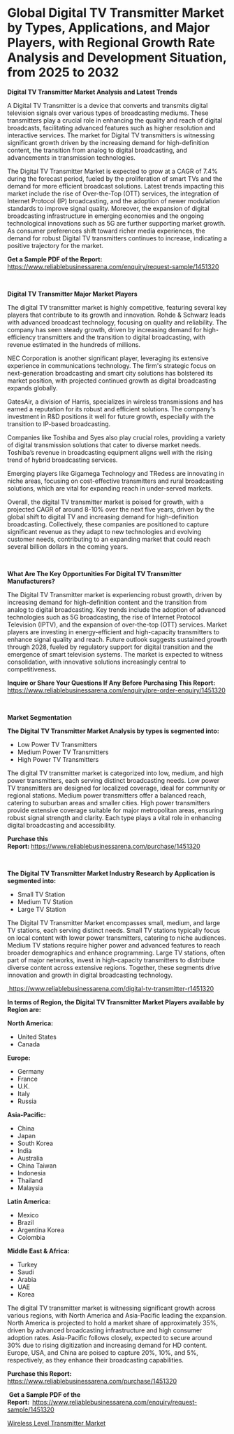 <p><h1>Global Digital TV Transmitter Market by Types, Applications, and Major Players, with Regional Growth Rate Analysis and Development Situation, from 2025 to 2032</h1></p><p><strong>Digital TV Transmitter Market Analysis and Latest Trends</strong></p>
<p><p>A Digital TV Transmitter is a device that converts and transmits digital television signals over various types of broadcasting mediums. These transmitters play a crucial role in enhancing the quality and reach of digital broadcasts, facilitating advanced features such as higher resolution and interactive services. The market for Digital TV transmitters is witnessing significant growth driven by the increasing demand for high-definition content, the transition from analog to digital broadcasting, and advancements in transmission technologies.</p><p>The Digital TV Transmitter Market is expected to grow at a CAGR of 7.4% during the forecast period, fueled by the proliferation of smart TVs and the demand for more efficient broadcast solutions. Latest trends impacting this market include the rise of Over-the-Top (OTT) services, the integration of Internet Protocol (IP) broadcasting, and the adoption of newer modulation standards to improve signal quality. Moreover, the expansion of digital broadcasting infrastructure in emerging economies and the ongoing technological innovations such as 5G are further supporting market growth. As consumer preferences shift toward richer media experiences, the demand for robust Digital TV transmitters continues to increase, indicating a positive trajectory for the market.</p></p>
<p><strong>Get a Sample PDF of the Report:&nbsp;</strong> <a href="https://www.reliablebusinessarena.com/enquiry/request-sample/1451320?utm_campaign=2031&utm_medium=2&utm_source=Github&utm_content=ia&utm_term=18022025&utm_id=digital-tv-transmitter">https://www.reliablebusinessarena.com/enquiry/request-sample/1451320</a></p>
<p>&nbsp;</p>
<p><strong>Digital TV Transmitter Major Market Players</strong></p>
<p><p>The digital TV transmitter market is highly competitive, featuring several key players that contribute to its growth and innovation. Rohde & Schwarz leads with advanced broadcast technology, focusing on quality and reliability. The company has seen steady growth, driven by increasing demand for high-efficiency transmitters and the transition to digital broadcasting, with revenue estimated in the hundreds of millions.</p><p>NEC Corporation is another significant player, leveraging its extensive experience in communications technology. The firm's strategic focus on next-generation broadcasting and smart city solutions has bolstered its market position, with projected continued growth as digital broadcasting expands globally.</p><p>GatesAir, a division of Harris, specializes in wireless transmissions and has earned a reputation for its robust and efficient solutions. The company's investment in R&D positions it well for future growth, especially with the transition to IP-based broadcasting.</p><p>Companies like Toshiba and Syes also play crucial roles, providing a variety of digital transmission solutions that cater to diverse market needs. Toshiba’s revenue in broadcasting equipment aligns well with the rising trend of hybrid broadcasting services.</p><p>Emerging players like Gigamega Technology and TRedess are innovating in niche areas, focusing on cost-effective transmitters and rural broadcasting solutions, which are vital for expanding reach in under-served markets.</p><p>Overall, the digital TV transmitter market is poised for growth, with a projected CAGR of around 8-10% over the next five years, driven by the global shift to digital TV and increasing demand for high-definition broadcasting. Collectively, these companies are positioned to capture significant revenue as they adapt to new technologies and evolving customer needs, contributing to an expanding market that could reach several billion dollars in the coming years.</p></p>
<p>&nbsp;</p>
<p><strong>What Are The Key Opportunities For Digital TV Transmitter Manufacturers?</strong></p>
<p><p>The Digital TV Transmitter market is experiencing robust growth, driven by increasing demand for high-definition content and the transition from analog to digital broadcasting. Key trends include the adoption of advanced technologies such as 5G broadcasting, the rise of Internet Protocol Television (IPTV), and the expansion of over-the-top (OTT) services. Market players are investing in energy-efficient and high-capacity transmitters to enhance signal quality and reach. Future outlook suggests sustained growth through 2028, fueled by regulatory support for digital transition and the emergence of smart television systems. The market is expected to witness consolidation, with innovative solutions increasingly central to competitiveness.</p></p>
<p><strong>Inquire or Share Your Questions If Any Before Purchasing This Report:</strong> <a href="https://www.reliablebusinessarena.com/enquiry/pre-order-enquiry/1451320?utm_campaign=2031&utm_medium=2&utm_source=Github&utm_content=ia&utm_term=18022025&utm_id=digital-tv-transmitter">https://www.reliablebusinessarena.com/enquiry/pre-order-enquiry/1451320</a></p>
<p>&nbsp;</p>
<p><strong>Market Segmentation</strong></p>
<p><strong>The Digital TV Transmitter Market Analysis by types is segmented into:</strong></p>
<p><ul><li>Low Power TV Transmitters</li><li>Medium Power TV Transmitters</li><li>High Power TV Transmitters</li></ul></p>
<p><p>The digital TV transmitter market is categorized into low, medium, and high power transmitters, each serving distinct broadcasting needs. Low power TV transmitters are designed for localized coverage, ideal for community or regional stations. Medium power transmitters offer a balanced reach, catering to suburban areas and smaller cities. High power transmitters provide extensive coverage suitable for major metropolitan areas, ensuring robust signal strength and clarity. Each type plays a vital role in enhancing digital broadcasting and accessibility.</p></p>
<p><strong>Purchase this Report:&nbsp;</strong><a href="https://www.reliablebusinessarena.com/purchase/1451320?utm_campaign=2031&utm_medium=2&utm_source=Github&utm_content=ia&utm_term=18022025&utm_id=digital-tv-transmitter">https://www.reliablebusinessarena.com/purchase/1451320</a></p>
<p>&nbsp;</p>
<p><strong>The Digital TV Transmitter Market Industry Research by Application is segmented into:</strong></p>
<p><ul><li>Small TV Station</li><li>Medium TV Station</li><li>Large TV Station</li></ul></p>
<p><p>The Digital TV Transmitter Market encompasses small, medium, and large TV stations, each serving distinct needs. Small TV stations typically focus on local content with lower power transmitters, catering to niche audiences. Medium TV stations require higher power and advanced features to reach broader demographics and enhance programming. Large TV stations, often part of major networks, invest in high-capacity transmitters to distribute diverse content across extensive regions. Together, these segments drive innovation and growth in digital broadcasting technology.</p></p>
<p><a href="https://www.reliablebusinessarena.com/digital-tv-transmitter-r1451320?utm_campaign=2031&utm_medium=2&utm_source=Github&utm_content=ia&utm_term=18022025&utm_id=digital-tv-transmitter">&nbsp;https://www.reliablebusinessarena.com/digital-tv-transmitter-r1451320</a></p>
<p><strong>In terms of Region, the Digital TV Transmitter Market Players available by Region are:</strong></p>
<p>
    <p> <strong> North America: </strong>
        <ul>
            <li>United States</li>
            <li>Canada</li>
        </ul>
        </p> 
    <p> <strong> Europe: </strong>
        <ul>
            <li>Germany</li>
            <li>France</li>
            <li>U.K.</li>
            <li>Italy</li>
            <li>Russia</li>
        </ul>
        </p> 
    <p> <strong> Asia-Pacific: </strong>
        <ul>
            <li>China</li>
            <li>Japan</li>
            <li>South Korea</li>
            <li>India</li>
            <li>Australia</li>
            <li>China Taiwan</li>
            <li>Indonesia</li>
            <li>Thailand</li>
            <li>Malaysia</li>
        </ul>
        </p> 
    <p> <strong> Latin America: </strong>
        <ul>
            <li>Mexico</li>
            <li>Brazil</li>
            <li>Argentina Korea</li>
            <li>Colombia</li>
        </ul>
        </p> 
    <p> <strong> Middle East & Africa: </strong>
        <ul>
            <li>Turkey</li>
            <li>Saudi</li>
            <li>Arabia</li>
            <li>UAE</li>
            <li>Korea</li>
        </ul>
    </p>
    </p>
<p><p>The digital TV transmitter market is witnessing significant growth across various regions, with North America and Asia-Pacific leading the expansion. North America is projected to hold a market share of approximately 35%, driven by advanced broadcasting infrastructure and high consumer adoption rates. Asia-Pacific follows closely, expected to secure around 30% due to rising digitization and increasing demand for HD content. Europe, USA, and China are poised to capture 20%, 10%, and 5%, respectively, as they enhance their broadcasting capabilities.</p></p>
<p><strong>Purchase this Report: </strong><a href="https://www.reliablebusinessarena.com/purchase/1451320?utm_campaign=2031&utm_medium=2&utm_source=Github&utm_content=ia&utm_term=18022025&utm_id=digital-tv-transmitter">https://www.reliablebusinessarena.com/purchase/1451320</a></p>
<p>&nbsp;<strong>Get a Sample PDF of the Report:&nbsp;&nbsp;</strong><a href="https://www.reliablebusinessarena.com/enquiry/request-sample/1451320?utm_campaign=2031&utm_medium=2&utm_source=Github&utm_content=ia&utm_term=18022025&utm_id=digital-tv-transmitter">https://www.reliablebusinessarena.com/enquiry/request-sample/1451320</a></p>
<p><strong></strong></p>
<p><p><a href="https://github.com/wileonie19657/Market-Research-Report-List-1/blob/main/wireless-level-transmitter-market.md?utm_campaign=2031&utm_medium=2&utm_source=Github&utm_content=ia&utm_term=18022025&utm_id=digital-tv-transmitter">Wireless Level Transmitter Market</a></p></p>